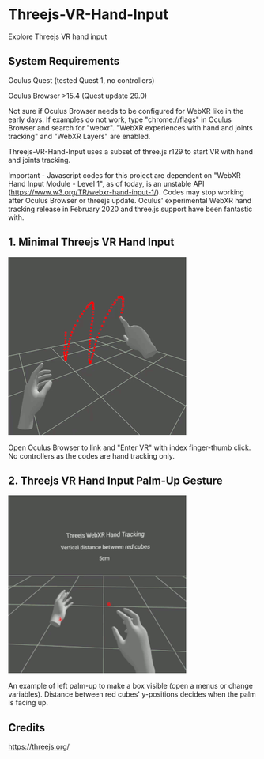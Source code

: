 # Threejs-VR-Hand-Input
Explore Threejs VR hand input

## System Requirements

Oculus Quest (tested Quest 1, no controllers)<br>

Oculus Browser >15.4 (Quest update 29.0)<br>

Not sure if Oculus Browser needs to be configured for WebXR like in the early days. If examples do not work, type "chrome://flags" in Oculus Browser and search for "webxr". "WebXR experiences with hand and joints tracking" and "WebXR Layers" are enabled.<br>

Threejs-VR-Hand-Input uses a subset of three.js r129 to start VR with hand and joints tracking.<br>

Important - Javascript codes for this project are dependent on "WebXR Hand Input Module - Level 1", as of today, is an unstable API (https://www.w3.org/TR/webxr-hand-input-1/). Codes may stop working after Oculus Browser or threejs update. Oculus' experimental WebXR hand tracking release in February 2020 and three.js support have been fantastic with.<br>

## 1. Minimal Threejs VR Hand Input<br>

<img src="images/1.gif" width="360">

Open Oculus Browser to link and "Enter VR" with index finger-thumb click. No controllers as the codes are hand tracking only.<br>

## 2. Threejs VR Hand Input Palm-Up Gesture<br>

<img src="images/2.gif" width="360">

An example of left palm-up to make a box visible (open a menus or change variables). Distance between red cubes' y-positions decides when the palm is facing up.<br>

## Credits

https://threejs.org/

